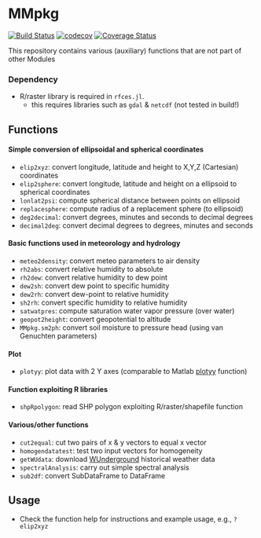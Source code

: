 MMpkg
========
[![Build Status](https://travis-ci.org/emenems/MMpkg.jl.svg?branch=master)](https://travis-ci.org/emenems/MMpkg.jl)
[![codecov](https://codecov.io/gh/emenems/MMpkg.jl/branch/master/graph/badge.svg)](https://codecov.io/gh/emenems/MMpkg.jl)
[![Coverage Status](https://coveralls.io/repos/github/emenems/MMpkg.jl/badge.svg?branch=master)](https://coveralls.io/github/emenems/MMpkg.jl?branch=master)

This repository contains various (auxiliary) functions that are not part of other Modules

### Dependency
* R/raster library is required in `rfces.jl`.
  * this requires libraries such as `gdal` & `netcdf` (not tested in build!)

## Functions

#### Simple conversion of ellipsoidal and spherical coordinates
* `elip2xyz`: convert longitude, latitude and height to X,Y,Z (Cartesian) coordinates
* `elip2sphere`: convert longitude, latitude and height on a ellipsoid to spherical coordinates
* `lonlat2psi`: compute spherical distance between points on ellipsoid
* `replacesphere`: compute radius of a replacement sphere (to ellipsoid)
* `deg2decimal`: convert degrees, minutes and seconds to decimal degrees
* `decimal2deg`: convert decimal degrees to degrees, minutes and seconds

#### Basic functions used in meteorology and hydrology
* `meteo2density`: convert meteo parameters to air density
* `rh2abs`: convert relative humidity to absolute
* `rh2dew`: convert relative humidity to dew point
* `dew2sh`: convert dew point to specific humidity
* `dew2rh`: convert dew-point to relative humidity
* `sh2rh`: convert specific humidity to relative humidity
* `satwatpres`: compute saturation water vapor pressure (over water)
* `geopot2height`: convert geopotential to altitude
* `MMpkg.sm2ph`: convert soil moisture to pressure head (using van Genuchten parameters)

#### Plot
* `plotyy`: plot data with 2 Y axes (comparable to Matlab [plotyy](https://www.mathworks.com/help/matlab/ref/plotyy.html) function)

#### Function exploiting R libraries
* `shpRpolygon`: read SHP polygon exploiting R/raster/shapefile function

#### Various/other functions
* `cut2equal`: cut two pairs of x & y vectors to equal x vector
* `homogendatatest`: test two input vectors for homogeneity
* `getWUdata`: download [WUnderground](wunderground.com/history/) historical weather data
* `spectralAnalysis`: carry out simple spectral analysis
* `sub2df`: convert SubDataFrame to DataFrame

## Usage
* Check the function help for instructions and example usage, e.g., `?elip2xyz`
